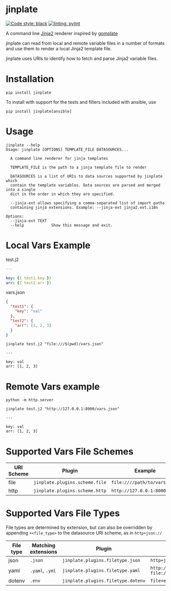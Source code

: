 # jinplate

[![Code style: black](https://img.shields.io/badge/code%20style-black-000000.svg)](https://github.com/psf/black)
[![linting: pylint](https://img.shields.io/badge/linting-pylint-yellowgreen)](https://github.com/pylint-dev/pylint)

A command line [Jinja2](https://github.com/pallets/jinja) renderer inspired
by [gomplate](https://github.com/hairyhenderson/gomplate)

jinplate can read from local and remote variable files in a number of formats and use them
to render a local Jinja2 template file.

jinplate uses URIs to identify how to fetch and parse Jinja2 variable files.

# Installation
```
pip install jinplate
```

To install with support for the tests and filters included with ansible, use

```
pip install jinplate[ansible]
```

# Usage

```
jinplate --help
Usage: jinplate [OPTIONS] TEMPLATE_FILE DATASOURCES...

  A command line renderer for jinja templates

  TEMPLATE_FILE is the path to a jinja template file to render

  DATASOURCES is a list of URIs to data sources supported by jinplate which
  contain the template variables. Data sources are parsed and merged into a single
  dict in the order in which they are specified.

  --jinja-ext allows specifying a comma-separated list of import paths
  containing jinja extensions. Example: --jinja-ext jinja2.ext.i18n

Options:
  --jinja-ext TEXT
  --help            Show this message and exit.
```

# Local Vars Example

test.j2
```yaml
---

key: {{ test1.key }}
arr: {{ test2.arr }}
```

vars.json
```json
{
  "test1": {
    "key": "val"
  },
  "test2": {
    "arr": [1, 2, 3]
  }
}
```

```
jinplate test.j2 "file:///$(pwd)/vars.json"

---

key: val
arr: [1, 2, 3]
```

# Remote Vars example

```
python -m http.server
```

```
jinplate test.j2 "http://127.0.0.1:8000/vars.json"

---

key: val
arr: [1, 2, 3]
```


# Supported Vars File Schemes
| URI Scheme | Plugin                         | Example                             |
|------------|--------------------------------|-------------------------------------|
| file       | `jinplate.plugins.scheme.file` | `file:////path/to/vars.yaml`        |
| http       | `jinplate.plugins.scheme.http` | `http://127.0.0.1:8000/vars`        |


# Supported Vars File Types
File types are determined by extension, but can also be overridden by appending
`+<file_type>` to the datasource URI scheme, as in `http+json://`

| File type | Matching extensions | Plugin                             | Example                                                          |
|-----------|---------------------|------------------------------------|------------------------------------------------------------------|
| json      | `.json`             | `jinplate.plugins.filetype.json`   | `http+json://127.0.0.1:8000/vars`                                |
| yaml      | `.yaml`, `.yml`     | `jinplate.plugins.filetype.yaml`   | `http://127.0.0.1:8000/vars.yml`<br>`file:////path/to/vars.yaml` |
| dotenv    | `.env`              | `jinplate.plugins.filetype.dotenv` | `file+env:////path/to/vars`                                      |
